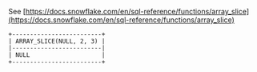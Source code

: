See [https://docs.snowflake.com/en/sql-reference/functions/array_slice](https://docs.snowflake.com/en/sql-reference/functions/array_slice)
```
+-------------------------+
| ARRAY_SLICE(NULL, 2, 3) |
|-------------------------|
| NULL                    |
+-------------------------+
```
